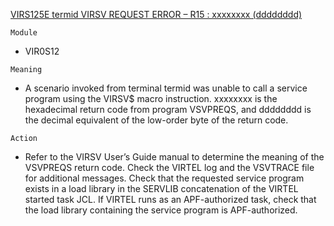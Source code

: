[VIRS125E termid VIRSV REQUEST ERROR – R15 : xxxxxxxx (dddddddd)](https://virtel.readthedocs.io/en/latest/manuals/virtel/Virtel459MG/messages.html?highlight=VIRS125E#VIRS125E)

`Module`
- VIR0S12

`Meaning`
- A scenario invoked from terminal termid was unable to call a service program using the VIRSV$ macro instruction. xxxxxxxx is the hexadecimal return code from program VSVPREQS, and dddddddd is the decimal equivalent of the low-order byte of the return code.

`Action`
- Refer to the VIRSV User’s Guide manual to determine the meaning of the VSVPREQS return code. Check the VIRTEL log and the VSVTRACE file for additional messages. Check that the requested service program exists in a load library in the SERVLIB concatenation of the VIRTEL started task JCL. If VIRTEL runs as an APF-authorized task, check that the load library containing the service program is APF-authorized.
